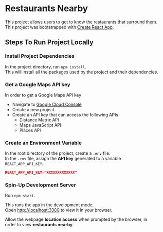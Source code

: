 # Restaurants Nearby

This project allows users to get to know the restaurants that surround them.\
This project was bootstrapped with [Create React App](https://github.com/facebook/create-react-app).

## Steps To Run Project Locally

### Install Project Dependencies

In the project directory, run `npm install`.\
This will install all the packages used by the project and their dependencies.

### Get a Google Maps API key

In order to get a Google Maps API key

- Navigate to [Google Cloud Console](https://console.cloud.google.com/)
- Create a new project
- Create an API key that can access the following APIs
  - Distance Matrix API
  - Maps JavaScript API
  - Places API

### Create an Environment Variable

In the root directory of the project, create a `.env` file.\
In the `.env` file, assign the <strong>API key</strong> generated to a variable `REACT_APP_API_KEY`.

```json
REACT_APP_API_KEY="XXXXXXXXXXXXX"
```

### Spin-Up Development Server

Run `npm start`.

This runs the app in the development mode.\
Open [http://localhost:3000](http://localhost:3000) to view it in your browser.

Allow the webpage <strong>location access</strong> when prompted by the browser, in order to view <strong>restaurants nearby</strong>.
